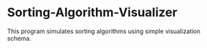 # Sorting-Algorithm-Visualizer
This program simulates sorting algorithms using simple visualization schema. 
